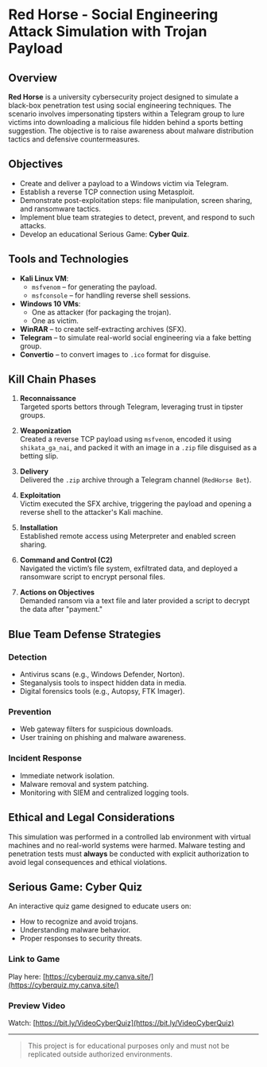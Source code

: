 # Red Horse - Social Engineering Attack Simulation with Trojan Payload

## Overview

**Red Horse** is a university cybersecurity project designed to simulate a black-box penetration test using social engineering techniques. The scenario involves impersonating tipsters within a Telegram group to lure victims into downloading a malicious file hidden behind a sports betting suggestion. The objective is to raise awareness about malware distribution tactics and defensive countermeasures.

## Objectives

- Create and deliver a payload to a Windows victim via Telegram.
- Establish a reverse TCP connection using Metasploit.
- Demonstrate post-exploitation steps: file manipulation, screen sharing, and ransomware tactics.
- Implement blue team strategies to detect, prevent, and respond to such attacks.
- Develop an educational Serious Game: **Cyber Quiz**.

## Tools and Technologies

- **Kali Linux VM**:
  - `msfvenom` – for generating the payload.
  - `msfconsole` – for handling reverse shell sessions.
- **Windows 10 VMs**:
  - One as attacker (for packaging the trojan).
  - One as victim.
- **WinRAR** – to create self-extracting archives (SFX).
- **Telegram** – to simulate real-world social engineering via a fake betting group.
- **Convertio** – to convert images to `.ico` format for disguise.

## Kill Chain Phases

1. **Reconnaissance**  
   Targeted sports bettors through Telegram, leveraging trust in tipster groups.

2. **Weaponization**  
   Created a reverse TCP payload using `msfvenom`, encoded it using `shikata_ga_nai`, and packed it with an image in a `.zip` file disguised as a betting slip.

3. **Delivery**  
   Delivered the `.zip` archive through a Telegram channel (`RedHorse Bet`).

4. **Exploitation**  
   Victim executed the SFX archive, triggering the payload and opening a reverse shell to the attacker's Kali machine.

5. **Installation**  
   Established remote access using Meterpreter and enabled screen sharing.

6. **Command and Control (C2)**  
   Navigated the victim’s file system, exfiltrated data, and deployed a ransomware script to encrypt personal files.

7. **Actions on Objectives**  
   Demanded ransom via a text file and later provided a script to decrypt the data after "payment."

## Blue Team Defense Strategies

### Detection
- Antivirus scans (e.g., Windows Defender, Norton).
- Steganalysis tools to inspect hidden data in media.
- Digital forensics tools (e.g., Autopsy, FTK Imager).

### Prevention
- Web gateway filters for suspicious downloads.
- User training on phishing and malware awareness.

### Incident Response
- Immediate network isolation.
- Malware removal and system patching.
- Monitoring with SIEM and centralized logging tools.

## Ethical and Legal Considerations

This simulation was performed in a controlled lab environment with virtual machines and no real-world systems were harmed. Malware testing and penetration tests must **always** be conducted with explicit authorization to avoid legal consequences and ethical violations.

## Serious Game: Cyber Quiz

An interactive quiz game designed to educate users on:
- How to recognize and avoid trojans.
- Understanding malware behavior.
- Proper responses to security threats.

### Link to Game
Play here: [https://cyberquiz.my.canva.site/](https://cyberquiz.my.canva.site/)

### Preview Video
Watch: [https://bit.ly/VideoCyberQuiz](https://bit.ly/VideoCyberQuiz)

---

> This project is for educational purposes only and must not be replicated outside authorized environments.
